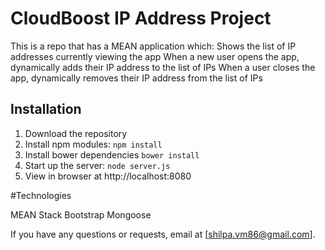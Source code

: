 # CloudBoost IP Address Project

This is a repo that has a MEAN application which:
Shows the list of IP addresses currently viewing the app
When a new user opens the app, dynamically adds their IP address to the list of IPs
When a user closes the app, dynamically removes their IP address from the list of IPs

## Installation
1. Download the repository
2. Install npm modules: `npm install`
3. Install bower dependencies `bower install`
4. Start up the server: `node server.js`
5. View in browser at http://localhost:8080

#Technologies

MEAN Stack
Bootstrap
Mongoose



If you have any questions or requests, email at [shilpa.vm86@gmail.com].


